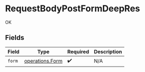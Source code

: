 # RequestBodyPostFormDeepRes

OK


## Fields

| Field                                                     | Type                                                      | Required                                                  | Description                                               |
| --------------------------------------------------------- | --------------------------------------------------------- | --------------------------------------------------------- | --------------------------------------------------------- |
| `form`                                                    | [operations.Form](../../../sdk/models/operations/form.md) | :heavy_check_mark:                                        | N/A                                                       |